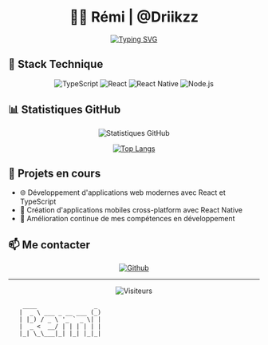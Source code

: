 # <div align="center">👨‍💻 Rémi | @Driikzz</div>

<div align="center">
  
[![Typing SVG](https://readme-typing-svg.herokuapp.com?font=Fira+Code&pause=1000&color=3F96F7&center=true&vCenter=true&width=435&lines=D%C3%A9veloppeur+Full+Stack;Sp%C3%A9cialis%C3%A9+Web+%26+Mobile;React+%7C+React+Native+%7C+TypeScript)](https://github.com/Driikzz)

</div>

## 🚀 Stack Technique

<div align="center">
  
![TypeScript](https://img.shields.io/badge/TypeScript-007ACC?style=for-the-badge&logo=typescript&logoColor=white)
![React](https://img.shields.io/badge/React-20232A?style=for-the-badge&logo=react&logoColor=61DAFB)
![React Native](https://img.shields.io/badge/React_Native-20232A?style=for-the-badge&logo=react&logoColor=61DAFB)
![Node.js](https://img.shields.io/badge/Node.js-43853D?style=for-the-badge&logo=node.js&logoColor=white)

</div>

## 📊 Statistiques GitHub

<div align="center">
  
![Statistiques GitHub](https://github-readme-stats.vercel.app/api?username=Driikzz&show_icons=true&theme=tokyonight)

[![Top Langs](https://github-readme-stats.vercel.app/api/top-langs/?username=Driikzz&layout=compact&theme=tokyonight)](https://github.com/Driikzz)


</div>

## 🎯 Projets en cours

- 🌐 Développement d'applications web modernes avec React et TypeScript
- 📱 Création d'applications mobiles cross-platform avec React Native
- 🔧 Amélioration continue de mes compétences en développement

## 📫 Me contacter

<div align="center">
  
[![Github](https://img.shields.io/badge/-Github-000?style=for-the-badge&logo=Github&logoColor=white)](https://github.com/Driikzz)

</div>

---

<div align="center">
  
![Visiteurs](https://profile-counter.glitch.me/Driikzz/count.svg)

</div>

<!--
ASCII Art généré pour un effet visuel cool
-->
```
    ____                _ 
   |  _ \ ___ _ __ ___ (_)
   | |_) / _ \ '_ ` _ \| |
   |  _ <  __/ | | | | | |
   |_| \_\___|_| |_| |_|_|
                          
``` 
